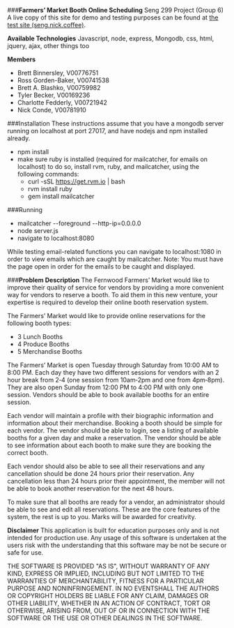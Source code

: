 ###**Farmers’ Market Booth Online Scheduling**
Seng 299 Project (Group 6)
A live copy of this site for demo and testing purposes can be found at [the test site (seng.nick.coffee)].

**Available Technologies**
Javascript, node, express, Mongodb, css, html, jquery, ajax, other things too

**Members**

- Brett Binnersley, V00776751
- Ross Gorden-Baker, V00741538
- Brett A. Blashko, V00759982
- Tyler Becker, V00169236
- Charlotte Fedderly, V00721942
- Nick Conde, V00781910

###Installation
These instructions assume that you have a mongodb server running on localhost at port 27017, and have nodejs and npm installed already.
- npm install
- make sure ruby is installed (required for mailcatcher, for emails on localhost)
to do so, install rvm, ruby, and mailcatcher, using the following commands:
	- curl -sSL https://get.rvm.io | bash
	- rvm install ruby
	- gem install mailcatcher


###Running
- mailcatcher --foreground --http-ip=0.0.0.0
- node server.js
- navigate to localhost:8080

While testing email-related functions you can navigate to localhost:1080 in order to view emails which are caught by mailcatcher. Note: You must have the page open in order for the emails to be caught and displayed.

###**Problem Description**
The Fernwood Farmers’ Market would like to improve their quality of service for
vendors by providing a more convenient way for vendors to reserve a booth. To aid
them in this new venture, your expertise is required to develop their online booth
reservation system.

The Farmers’ Market would like to provide online reservations for the following booth
types:

- 3 Lunch Booths
- 4 Produce Booths
- 5 Merchandise Booths

The Farmers’ Market is open Tuesday through Saturday from 10:00 AM to 8:00 PM.
Each day they have two different sessions for vendors with an 2 hour break from 2‐4
(one session from 10am‐2pm and one from 4pm‐8pm).  They are also open Sunday
from 12:00 PM to 4:00 PM with only one session.  Vendors should be able to book
available booths for an entire session.

Each vendor will maintain a profile with their biographic information and information
about their merchandise. Booking a booth should be simple for each vendor. The
vendor should be able to login, see a listing of available booths for a given day and
make a reservation. The vendor should be able to see information about each booth
to make sure they are booking the correct booth.

Each vendor should also be able to see all their reservations and any cancellation
should be done 24 hours prior their reservation. Any cancellation less than 24 hours
prior their appointment, the member will not be able to book another reservation for
the next 48 hours.

To make sure that all booths are ready for a vendor, an administrator should be able
to see and edit all reservations.
These are the core features of the system, the rest is up to you. Marks will be
awarded for creativity.


**Disclaimer**
This application is built for education purposes only and is not intended for production use. Any usage of this software is undertaken at the users risk with the understanding that this software may be not be secure or safe for use.

THE SOFTWARE IS PROVIDED "AS IS", WITHOUT WARRANTY OF ANY KIND, EXPRESS OR
IMPLIED, INCLUDING BUT NOT LIMITED TO THE WARRANTIES OF MERCHANTABILITY,
FITNESS FOR A PARTICULAR PURPOSE AND NONINFRINGEMENT. IN NO EVENTSHALL THE
AUTHORS OR COPYRIGHT HOLDERS BE LIABLE FOR ANY CLAIM, DAMAGES OR OTHER
LIABILITY, WHETHER IN AN ACTION OF CONTRACT, TORT OR OTHERWISE, ARISING FROM,
OUT OF OR IN CONNECTION WITH THE SOFTWARE OR THE USE OR OTHER DEALINGS IN
THE SOFTWARE.

[the test site (seng.nick.coffee)]: http://seng.nick.coffee/



